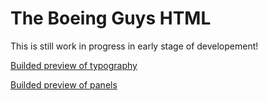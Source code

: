 The Boeing Guys HTML
====================
This is still work in progress in early stage of developement!

[Builded preview of typography](http://rawgit.com/jakub-klapka/the-boeing-guys-html/master/build/index.html)

[Builded preview of panels](http://rawgit.com/jakub-klapka/the-boeing-guys-html/master/build/panels.html)
